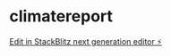 # climatereport

[Edit in StackBlitz next generation editor ⚡️](https://stackblitz.com/~/github.com/keshav-gupta-2101/climatereport)
